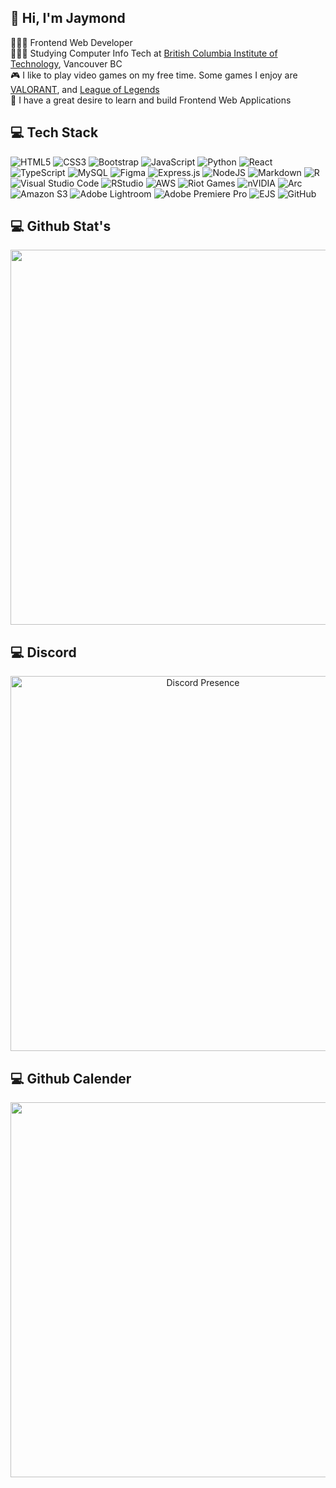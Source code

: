 ## 👋 Hi, I'm Jaymond
👨🏻‍💻 Frontend Web Developer</br>
👨🏻‍🎓 Studying Computer Info Tech at <a href="https://www.bcit.ca/programs/computer-information-technology-diploma-full-time-5540dipma/#overview">British Columbia Institute of Technology</a>, Vancouver BC</br>
🎮 I like to play video games on my free time. Some games I enjoy are <a href="https://playvalorant.com/en-us/">VALORANT</a>, and <a href="https://www.leagueoflegends.com/en-us/">League of Legends</a></br>
💭 I have a great desire to learn and build Frontend Web Applications</br>




## 💻 Tech Stack
![HTML5](https://img.shields.io/badge/html5-%23E34F26.svg?style=for-the-badge&logo=html5&logoColor=white)
![CSS3](https://img.shields.io/badge/css3-%231572B6.svg?style=for-the-badge&logo=css3&logoColor=white)
![Bootstrap](https://img.shields.io/badge/bootstrap-%238511FA.svg?style=for-the-badge&logo=bootstrap&logoColor=white)
![JavaScript](https://img.shields.io/badge/javascript-%23323330.svg?style=for-the-badge&logo=javascript&logoColor=%23F7DF1E)
![Python](https://img.shields.io/badge/python-3670A0?style=for-the-badge&logo=python&logoColor=ffdd54)
![React](https://img.shields.io/badge/react-%2320232a.svg?style=for-the-badge&logo=react&logoColor=%2361DAFB)
![TypeScript](https://img.shields.io/badge/typescript-%23007ACC.svg?style=for-the-badge&logo=typescript&logoColor=white)
![MySQL](https://img.shields.io/badge/mysql-4479A1.svg?style=for-the-badge&logo=mysql&logoColor=white)
![Figma](https://img.shields.io/badge/figma-%23F24E1E.svg?style=for-the-badge&logo=figma&logoColor=white)
![Express.js](https://img.shields.io/badge/express.js-%23404d59.svg?style=for-the-badge&logo=express&logoColor=%2361DAFB)
![NodeJS](https://img.shields.io/badge/node.js-6DA55F?style=for-the-badge&logo=node.js&logoColor=white)
![Markdown](https://img.shields.io/badge/markdown-%23000000.svg?style=for-the-badge&logo=markdown&logoColor=white)
![R](https://img.shields.io/badge/r-%23276DC3.svg?style=for-the-badge&logo=r&logoColor=white)
![Visual Studio Code](https://img.shields.io/badge/Visual%20Studio%20Code-0078d7.svg?style=for-the-badge&logo=visual-studio-code&logoColor=white)
![RStudio](https://img.shields.io/badge/RStudio-4285F4?style=for-the-badge&logo=rstudio&logoColor=white)
![AWS](https://img.shields.io/badge/AWS-%23FF9900.svg?style=for-the-badge&logo=amazon-aws&logoColor=white)
![Riot Games](https://img.shields.io/badge/riotgames-D32936.svg?style=for-the-badge&logo=riotgames&logoColor=white)
![nVIDIA](https://img.shields.io/badge/nVIDIA-%2376B900.svg?style=for-the-badge&logo=nVIDIA&logoColor=white)
![Arc](https://img.shields.io/badge/Arc-000000?style=for-the-badge&logo=arc&logoColor=white)
![Amazon S3](https://img.shields.io/badge/Amazon%20S3-FF9900?style=for-the-badge&logo=amazons3&logoColor=white)
![Adobe Lightroom](https://img.shields.io/badge/Adobe%20Lightroom-31A8FF.svg?style=for-the-badge&logo=Adobe%20Lightroom&logoColor=white)
![Adobe Premiere Pro](https://img.shields.io/badge/Adobe%20Premiere%20Pro-9999FF.svg?style=for-the-badge&logo=Adobe%20Premiere%20Pro&logoColor=white)
![EJS](https://img.shields.io/badge/ejs-%23B4CA65.svg?style=for-the-badge&logo=ejs&logoColor=black)
![GitHub](https://img.shields.io/badge/github-%23121011.svg?style=for-the-badge&logo=github&logoColor=white)


## 💻 Github Stat's
<div align="center">
  <img src="https://github-readme-stats.vercel.app/api?username=jaymondmach&theme=dracula&show_icons=true&hide_border=true&count_private=true" width="600">
</div>


## 💻 Discord
<div align="center"> 
  <a href="https://discord.com/users/993423120658604133">
    <img src="https://lanyard.cnrad.dev/api/993423120658604133?bg=474B50" alt="Discord Presence" width="600">
  </a>
</div>

## 💻 Github Calender
<div align="center"> 
<img src="https://github.com/user-attachments/assets/05bc8b57-3926-4cc5-b0dc-e15cb92fdc13" width="600">
</div>
